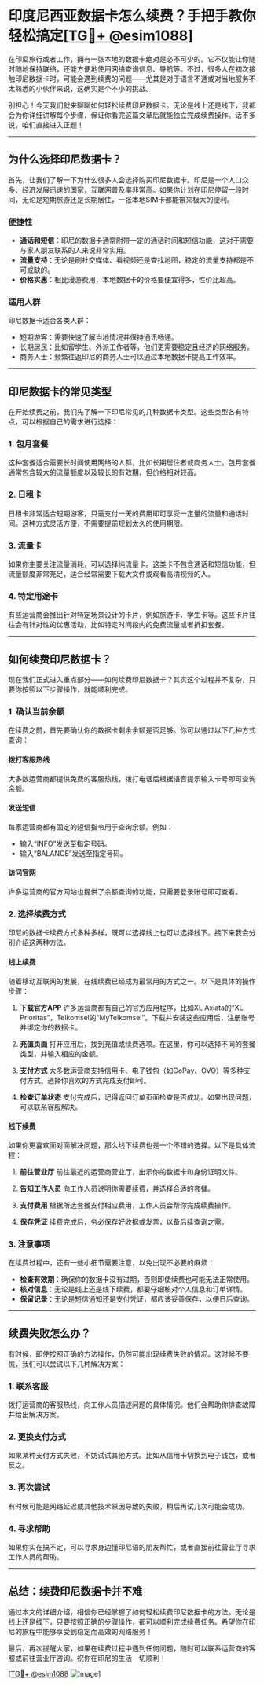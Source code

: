# 印度尼西亚数据卡怎么续费？手把手教你轻松搞定[[TG💪+ @esim1088](https://t.me/s/esim1088)]

在印尼旅行或者工作，拥有一张本地的数据卡绝对是必不可少的。它不仅能让你随时随地保持联络，还能方便地使用网络查询信息、导航等。不过，很多人在初次接触印尼数据卡时，可能会遇到续费的问题——尤其是对于语言不通或对当地服务不太熟悉的小伙伴来说，这确实是个不小的挑战。

别担心！今天我们就来聊聊如何轻松续费印尼数据卡。无论是线上还是线下，我都会为你详细讲解每个步骤，保证你看完这篇文章后就能独立完成续费操作。话不多说，咱们直接进入正题！

---

## **为什么选择印尼数据卡？**

首先，让我们了解一下为什么很多人会选择购买印尼数据卡。印尼是一个人口众多、经济发展迅速的国家，互联网普及率非常高。如果你计划在印尼停留一段时间，无论是短期旅游还是长期居住，一张本地SIM卡都能带来极大的便利。

### **便捷性**
- **通话和短信**：印尼的数据卡通常附带一定的通话时间和短信功能，这对于需要与家人朋友联系的人来说非常实用。
- **流量支持**：无论是刷社交媒体、看视频还是查找地图，稳定的流量支持都是不可或缺的。
- **价格实惠**：相比漫游费用，本地数据卡的价格要便宜得多，性价比超高。

### **适用人群**
印尼数据卡适合各类人群：
- 短期游客：需要快速了解当地情况并保持通讯畅通。
- 长期居民：比如留学生、外派工作者等，他们更需要稳定且经济的网络服务。
- 商务人士：频繁往返印尼的商务人士可以通过本地数据卡提高工作效率。

---

## **印尼数据卡的常见类型**

在开始续费之前，我们先了解一下印尼常见的几种数据卡类型。这些类型各有特点，可以根据自己的需求进行选择：

### **1. 包月套餐**
这种套餐适合需要长时间使用网络的人群，比如长期居住者或商务人士。包月套餐通常包含较大的流量额度以及较长的有效期，但价格相对较高。

### **2. 日租卡**
日租卡非常适合短期游客，只需支付一天的费用即可享受一定量的流量和通话时间。这种方式灵活方便，不需要提前规划太久的使用期限。

### **3. 流量卡**
如果你主要关注流量消耗，可以选择纯流量卡。这类卡不包含通话和短信功能，但流量额度非常充足，适合经常需要下载大文件或观看高清视频的人。

### **4. 特定用途卡**
有些运营商会推出针对特定场景设计的卡片，例如旅游卡、学生卡等。这些卡片往往会有针对性的优惠活动，比如特定时间段内的免费流量或者折扣套餐。

---

## **如何续费印尼数据卡？**

现在我们正式进入重点部分——如何续费印尼数据卡？其实这个过程并不复杂，只要你按照以下步骤操作，就能顺利完成。

### **1. 确认当前余额**
在续费之前，首先要确认你的数据卡剩余余额是否足够。你可以通过以下几种方式查询：

#### **拨打客服热线**
大多数运营商都提供免费的客服热线，拨打电话后根据语音提示输入卡号即可查询余额。

#### **发送短信**
每家运营商都有固定的短信指令用于查询余额。例如：
- 输入“INFO”发送至指定号码。
- 输入“BALANCE”发送至指定号码。

#### **访问官网**
许多运营商的官方网站也提供了余额查询的功能，只需要登录账号即可查看。

### **2. 选择续费方式**
印尼的数据卡续费方式多种多样，既可以选择线上也可以选择线下。接下来我会分别介绍这两种方法。

#### **线上续费**
随着移动互联网的发展，在线续费已经成为最常用的方式之一。以下是具体的操作步骤：

1. **下载官方APP**
   许多运营商都有自己的官方应用程序，比如XL Axiata的“XL Prioritas”，Telkomsel的“MyTelkomsel”。下载并安装这些应用后，注册账号并绑定你的数据卡。

2. **充值页面**
   打开应用后，找到充值或续费选项。在这里，你可以选择不同的套餐类型，并输入相应的金额。

3. **支付方式**
   大多数运营商支持信用卡、电子钱包（如GoPay、OVO）等多种支付方式。选择你喜欢的方式完成支付即可。

4. **检查订单状态**
   支付完成后，记得返回订单页面检查是否成功。如果出现问题，可以联系客服解决。

#### **线下续费**
如果你更喜欢面对面解决问题，那么线下续费也是一个不错的选择。以下是具体流程：

1. **前往营业厅**
   前往最近的运营商营业厅，出示你的数据卡和身份证明文件。

2. **告知工作人员**
   向工作人员说明你需要续费，并选择合适的套餐。

3. **支付费用**
   根据所选套餐支付相应费用，工作人员会帮你完成续费操作。

4. **保存凭证**
   续费完成后，务必保存好收据或发票，以备后续查询之需。

### **3. 注意事项**
在续费过程中，还有一些小细节需要注意，以免出现不必要的麻烦：

- **检查有效期**：确保你的数据卡没有过期，否则即使续费也可能无法正常使用。
- **核对信息**：无论是线上还是线下续费，都要仔细核对个人信息和订单详情。
- **保留记录**：无论是短信通知还是支付凭证，都应该妥善保存，以便日后查询。

---

## **续费失败怎么办？**

有时候，即使按照正确的方法操作，仍然可能出现续费失败的情况。这时候不要慌，我们可以尝试以下几种解决方案：

### **1. 联系客服**
拨打运营商的客服热线，向工作人员描述问题的具体情况。他们会帮助你排查故障并给出解决方案。

### **2. 更换支付方式**
如果某种支付方式失败，不妨试试其他方式。比如从信用卡切换到电子钱包，或者反之。

### **3. 再次尝试**
有时候可能是网络延迟或其他技术原因导致的失败，稍后再试几次可能会成功。

### **4. 寻求帮助**
如果你实在搞不定，可以寻求身边懂印尼语的朋友帮忙，或者直接前往营业厅寻求工作人员的帮助。

---

## **总结：续费印尼数据卡并不难**

通过本文的详细介绍，相信你已经掌握了如何轻松续费印尼数据卡的方法。无论是线上还是线下，只要按照正确的步骤操作，都可以顺利完成续费任务。希望你在印尼的旅程中能够享受到稳定而高效的网络服务！

最后，再次提醒大家，如果在续费过程中遇到任何问题，随时可以联系运营商的客服或前往营业厅咨询。祝你在印尼的生活一切顺利！

[[TG💪+ @esim1088](https://t.me/s/esim1088) ![Image](https://i.postimg.cc/4NQfJmqS/Snipaste-2025-05-13-00-14-12.png)]
